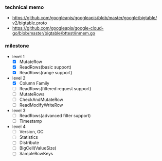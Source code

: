 ### technical memo

- https://github.com/googleapis/googleapis/blob/master/google/bigtable/v2/bigtable.proto
- https://github.com/googleapis/google-cloud-go/blob/master/bigtable/bttest/inmem.go

### milestone

- level 1
  - [x] MutateRow
  - [x] ReadRows(basic support)
  - [x] ReadRows(range support)
- level 2
  - [x] Column Family
  - [ ] ReadRows(filtered request support)
  - [ ] MutateRows
  - [ ] CheckAndMutateRow
  - [ ] ReadModifyWriteRow
- level 3
  - [ ] ReadRows(advanced filter support)
  - [ ] Timestamp
- level 4
  - [ ] Version, GC
  - [ ] Statistics
  - [ ] Distribute
  - [ ] BigCell(ValueSize)
  - [ ] SampleRowKeys
